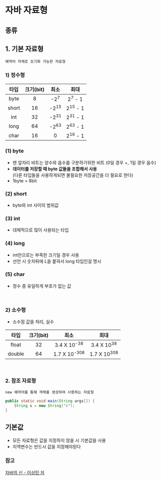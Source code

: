 # 자바 자료형
## 종류
## 1. 기본 자료형
    예약어 자체로 초기화 가능한 자료형

### 1) 정수형

|   타입    | 크기(bit)  |        최소        |         최대         |
|:-------:|:--------:|:----------------:|:------------------:|
|  byte   |    8     |  -2<sup>7</sup>  | 2<sup>7</sup> - 1  |
|  short  |    16    | -2<sup>15</sup>  | 2<sup>15</sup> - 1 |
|   int   |    32    | -2<sup>31</sup>  | 2<sup>31</sup> - 1 |
|  long   |    64    | -2<sup>63</sup>  | 2<sup>63</sup> - 1 |
|  char   |    16    |        0         | 2<sup>16</sup> - 1 |

### (1) byte
- 맨 앞자리 비트는 양수와 음수를 구분하기위한 비트 (0일 경우 +, 1일 경우 음수)
- **데이터를 저장할 때 byte 값들을 조합해서 사용** <br> 
  (다른 타입들을 사용하게되면 불필요한 저장공간을 더 필요로 한다)
- 1byte = 8bit

### (2) short
- byte와 int 사이의 범위값

### (3) int
- 대체적으로 많이 사용되는 타입

### (4) long
- int만으로는 부족한 크기일 경우 사용
- 선언 시 숫자뒤에 L을 붙혀서 long 타입인걸 명시

### (5) char
- 정수 중 유일하게 부호가 없는 값

<br>

### 2) 소수형
- 소수점 값을 처리, 실수 

|   타입   | 크기(bit) |           최소            |      최대                |
|:------:|:-------:|:-----------------------:|:----------------------:|
| float  |   32    | 3.4 X 10<sup>-38</sup>  | 3.4 X 10<sup>38</sup>  |
| double |   64    | 1.7 X 10<sup>-308</sup> | 1.7 X 10<sup>308</sup> |

<br>

### 2. 참조 자료형
    new 예약어를 통해 객체를 생성하여 사용하는 자료형
```java
public static void main(String args[]) {
    String s = new String("s");
}

```


## 기본값
- 모든 자료형은 값을 지정하지 않을 시 기본값을 사용
- 지역변수는 반드시 값을 지정해야된다

### 참고
[자바의 신 - 이상민 저](https://www.yes24.com/Product/Goods/42643850)